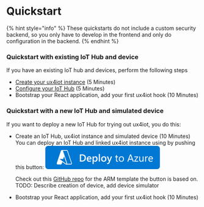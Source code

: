 # Quickstart

{% hint style="info" %}
These quickstarts do not include a custom security backend, so you only have to develop in the frontend and only do configuration in the backend.
{% endhint %}

### Quickstart with existing IoT Hub and device

If you have an existing IoT hub and devices, perform the following steps

* [Create your ux4iot instance](setup/create-ux4iot-instance.md) \(5 Minutes\)
* [Configure your IoT Hub](setup/configure-your-iot-hub.md) \(5 Minutes\)
* Bootstrap your React application, add your first ux4iot hook \(10 Minutes\)

### Quickstart with a new IoT Hub and simulated device

If you want to deploy a new IoT Hub for trying out ux4iot, you do this:

* Create an IoT Hub, ux4iot instance and simulated device \(10 Minutes\)  
  You can deploy an IoT Hub and linked ux4iot instance using by pushing this button:  [![](.gitbook/assets/deploy-to-azure.png) ](https://portal.azure.com/#create/Microsoft.Template/uri/https%3A%2F%2Fraw.githubusercontent.com%2Fdeviceinsight%2Fux4iot-quickstart%2Fmaster%2Fquickstart.json)  


  Check out this [GitHub repo](https://github.com/deviceinsight/ux4iot-quickstart) for the ARM template the button is based on.  
  TODO: Describe creation of device, add device simulator

* Bootstrap your React application, add your first ux4iot hook \(10 Minutes\)



